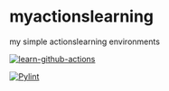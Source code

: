 # myactionslearning
my simple actionslearning environments

[![learn-github-actions](https://github.com/alexandertodorovic/myactionslearning/actions/workflows/learn-github-actions.yml/badge.svg)](https://github.com/alexandertodorovic/myactionslearning/actions/workflows/learn-github-actions.yml)

[![Pylint](https://github.com/alexandertodorovic/myactionslearning/actions/workflows/pylint.yml/badge.svg)](https://github.com/alexandertodorovic/myactionslearning/actions/workflows/pylint.yml)
